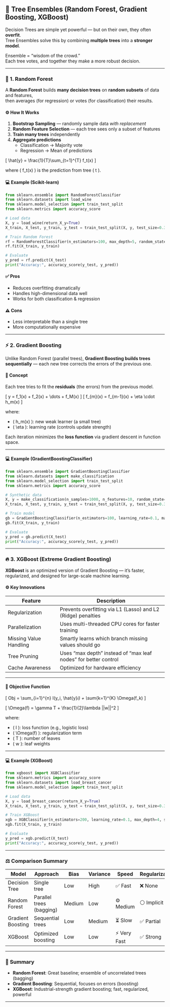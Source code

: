
## 🌲 Tree Ensembles (Random Forest, Gradient Boosting, XGBoost)

Decision Trees are simple yet powerful — but on their own, they often **overfit**.  
Tree Ensembles solve this by combining **multiple trees** into a **stronger model**.

Ensemble = “wisdom of the crowd.”  
Each tree votes, and together they make a more robust decision.

---

### 🧩 1. Random Forest

A **Random Forest** builds **many decision trees** on **random subsets** of data and features,  
then averages (for regression) or votes (for classification) their results.

#### ⚙️ How It Works

1. **Bootstrap Sampling** — randomly sample data *with replacement*  
2. **Random Feature Selection** — each tree sees only a subset of features  
3. **Train many trees** independently  
4. **Aggregate predictions**
   - Classification → Majority vote  
   - Regression → Mean of predictions

\[
\hat{y} = \frac{1}{T}\sum_{t=1}^{T} f_t(x)
\]

where \( f_t(x) \) is the prediction from tree \( t \).

#### 💻 Example (Scikit-learn)

```python
from sklearn.ensemble import RandomForestClassifier
from sklearn.datasets import load_wine
from sklearn.model_selection import train_test_split
from sklearn.metrics import accuracy_score

# Load data
X, y = load_wine(return_X_y=True)
X_train, X_test, y_train, y_test = train_test_split(X, y, test_size=0.3, random_state=42)

# Train Random Forest
rf = RandomForestClassifier(n_estimators=100, max_depth=5, random_state=42)
rf.fit(X_train, y_train)

# Evaluate
y_pred = rf.predict(X_test)
print("Accuracy:", accuracy_score(y_test, y_pred))
````

#### ✅ Pros

* Reduces overfitting dramatically
* Handles high-dimensional data well
* Works for both classification & regression

#### ⚠️ Cons

* Less interpretable than a single tree
* More computationally expensive

---

### ⚡ 2. Gradient Boosting

Unlike Random Forest (parallel trees), **Gradient Boosting builds trees sequentially** —
each new tree corrects the errors of the previous one.

#### 🧠 Concept

Each tree tries to fit the **residuals** (the errors) from the previous model.

[
y = f_1(x) + f_2(x) + \dots + f_M(x)
]
[
f_{m}(x) = f_{m-1}(x) + \eta \cdot h_m(x)
]

where:

* ( h_m(x) ): new weak learner (a small tree)
* ( \eta ): learning rate (controls update strength)

Each iteration minimizes the **loss function** via gradient descent in function space.

---

#### 💻 Example (GradientBoostingClassifier)

```python
from sklearn.ensemble import GradientBoostingClassifier
from sklearn.datasets import make_classification
from sklearn.model_selection import train_test_split
from sklearn.metrics import accuracy_score

# Synthetic data
X, y = make_classification(n_samples=1000, n_features=10, random_state=0)
X_train, X_test, y_train, y_test = train_test_split(X, y, test_size=0.3, random_state=42)

# Train model
gb = GradientBoostingClassifier(n_estimators=100, learning_rate=0.1, max_depth=3)
gb.fit(X_train, y_train)

# Evaluate
y_pred = gb.predict(X_test)
print("Accuracy:", accuracy_score(y_test, y_pred))
```

---

### 🔥 3. XGBoost (Extreme Gradient Boosting)

**XGBoost** is an optimized version of Gradient Boosting —
it’s faster, regularized, and designed for large-scale machine learning.

#### ⚙️ Key Innovations

| Feature                | Description                                                     |
| ---------------------- | --------------------------------------------------------------- |
| Regularization         | Prevents overfitting via L1 (Lasso) and L2 (Ridge) penalties    |
| Parallelization        | Uses multi-threaded CPU cores for faster training               |
| Missing Value Handling | Smartly learns which branch missing values should go            |
| Tree Pruning           | Uses “max depth” instead of “max leaf nodes” for better control |
| Cache Awareness        | Optimized for hardware efficiency                               |

---

#### 🧮 Objective Function

[
Obj = \sum_{i=1}^{n} l(y_i, \hat{y}*i) + \sum*{k=1}^{K} \Omega(f_k)
]

[
\Omega(f) = \gamma T + \frac{1}{2}\lambda ||w||^2
]

where:

* ( l ): loss function (e.g., logistic loss)
* ( \Omega(f) ): regularization term
* ( T ): number of leaves
* ( w ): leaf weights

---

#### 💻 Example (XGBoost)

```python
from xgboost import XGBClassifier
from sklearn.metrics import accuracy_score
from sklearn.datasets import load_breast_cancer
from sklearn.model_selection import train_test_split

# Load data
X, y = load_breast_cancer(return_X_y=True)
X_train, X_test, y_train, y_test = train_test_split(X, y, test_size=0.3, random_state=42)

# Train XGBoost
xgb = XGBClassifier(n_estimators=200, learning_rate=0.1, max_depth=4, subsample=0.8, colsample_bytree=0.8)
xgb.fit(X_train, y_train)

# Evaluate
y_pred = xgb.predict(X_test)
print("Accuracy:", accuracy_score(y_test, y_pred))
```

---

### ⚖️ Comparison Summary

| Model             | Approach                 | Bias   | Variance | Speed       | Regularization |
| ----------------- | ------------------------ | ------ | -------- | ----------- | -------------- |
| Decision Tree     | Single tree              | Low    | High     | ✅ Fast      | ❌ None         |
| Random Forest     | Parallel trees (bagging) | Medium | Low      | ⚙️ Medium   | ⚪ Implicit     |
| Gradient Boosting | Sequential trees         | Low    | Medium   | ⏳ Slow      | ✅ Partial      |
| XGBoost           | Optimized boosting       | Low    | Low      | ⚡ Very Fast | ✅ Strong       |

---

### 🚀 Summary

* **Random Forest**: Great baseline; ensemble of uncorrelated trees (bagging)
* **Gradient Boosting**: Sequential, focuses on errors (boosting)
* **XGBoost**: Industrial-strength gradient boosting; fast, regularized, powerful

---
